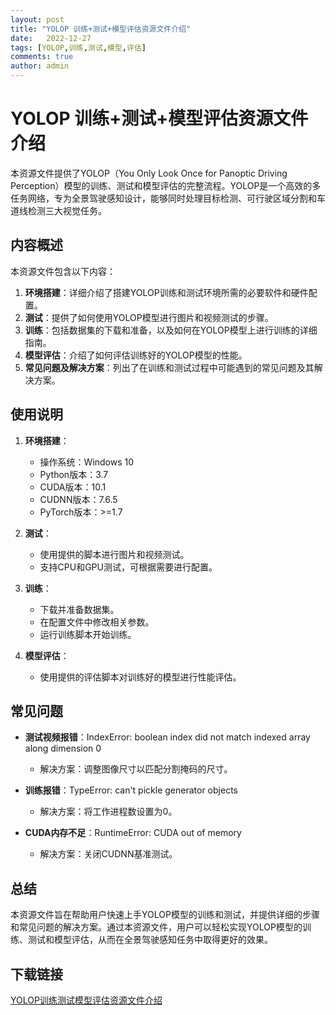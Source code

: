 ```yaml
---
layout: post
title: "YOLOP 训练+测试+模型评估资源文件介绍"
date:   2022-12-27
tags: [YOLOP,训练,测试,模型,评估]
comments: true
author: admin
---
```

# YOLOP 训练+测试+模型评估资源文件介绍

本资源文件提供了YOLOP（You Only Look Once for Panoptic Driving Perception）模型的训练、测试和模型评估的完整流程。YOLOP是一个高效的多任务网络，专为全景驾驶感知设计，能够同时处理目标检测、可行驶区域分割和车道线检测三大视觉任务。

## 内容概述

本资源文件包含以下内容：

1. **环境搭建**：详细介绍了搭建YOLOP训练和测试环境所需的必要软件和硬件配置。
2. **测试**：提供了如何使用YOLOP模型进行图片和视频测试的步骤。
3. **训练**：包括数据集的下载和准备，以及如何在YOLOP模型上进行训练的详细指南。
4. **模型评估**：介绍了如何评估训练好的YOLOP模型的性能。
5. **常见问题及解决方案**：列出了在训练和测试过程中可能遇到的常见问题及其解决方案。

## 使用说明

1. **环境搭建**：
   - 操作系统：Windows 10
   - Python版本：3.7
   - CUDA版本：10.1
   - CUDNN版本：7.6.5
   - PyTorch版本：>=1.7

2. **测试**：
   - 使用提供的脚本进行图片和视频测试。
   - 支持CPU和GPU测试，可根据需要进行配置。

3. **训练**：
   - 下载并准备数据集。
   - 在配置文件中修改相关参数。
   - 运行训练脚本开始训练。

4. **模型评估**：
   - 使用提供的评估脚本对训练好的模型进行性能评估。

## 常见问题

- **测试视频报错**：IndexError: boolean index did not match indexed array along dimension 0
  - 解决方案：调整图像尺寸以匹配分割掩码的尺寸。

- **训练报错**：TypeError: can't pickle generator objects
  - 解决方案：将工作进程数设置为0。

- **CUDA内存不足**：RuntimeError: CUDA out of memory
  - 解决方案：关闭CUDNN基准测试。

## 总结

本资源文件旨在帮助用户快速上手YOLOP模型的训练和测试，并提供详细的步骤和常见问题的解决方案。通过本资源文件，用户可以轻松实现YOLOP模型的训练、测试和模型评估，从而在全景驾驶感知任务中取得更好的效果。

## 下载链接

[YOLOP训练测试模型评估资源文件介绍](https://pan.quark.cn/s/2f71151bd89a)